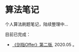 # 算法笔记

个人算法刷题笔记，陆续整理中...

目前已完成：

- [《剑指Offer》第二版](https://book.douban.com/subject/27008702/), 2020.05 。